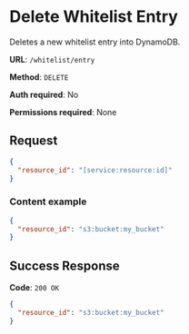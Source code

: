 # Delete Whitelist Entry

Deletes a new whitelist entry into DynamoDB.

**URL**: `/whitelist/entry`

**Method**: `DELETE`

**Auth required**: No

**Permissions required**: None

## Request

```json
{
  "resource_id": "[service:resource:id]"
}
```

### Content example

```json
{
  "resource_id": "s3:bucket:my_bucket"
}
```

## Success Response

**Code**: `200 OK`

```json
{
  "resource_id": "s3:bucket:my_bucket"
}
```

